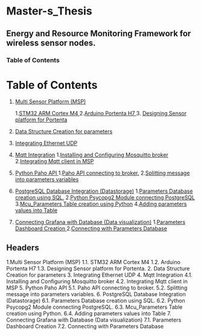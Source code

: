 # Master-s_Thesis
## Energy and Resource Monitoring Framework for wireless sensor nodes.
### Table of Contents  
# Table of Contents
1. [Multi Sensor Platform (MSP) ](#example)

   1.[STM32 ARM Cortex M4 ](#example)
   2.[Arduino Portenta H7 ](#example2)
   3. [Designing Sensor platform for Portenta](#example3)
2. [Data Structure Creation for parameters](#example2)
3. [Integrating Ethernet UDP](#third-example)
4. [Mqtt Integration](#fourth-example)
   1.[Installing and Configuring Mosquitto broker](#example)
   2.[Integrating Mqtt client in MSP ](#example2)
5. [Python Paho API ](#fifth-example)
   1.[Paho API connecting to broker.](#example)
   2.[Splitting message into parameters variables ](#example2)
6. [PostgreSQL Database Integration (Datastorage)](#sixth-example)
   1.[Parameters Database creation using SQL.](#example)
   2.[Python Psycopg2 Module connecting PostgreSQL](#example2)
   3.[Mcu_Parameters Table creation using Python](#example3)
   4.[Adding parameters values into Table](#example4)
7. [Connecting Grafana with Database (Data visualization)](#seventh-example)
   1.[Parameters Dashboard Creation ](#example)
   2.[Connecting with Parameters Database](#example2)
   
## Headers
1.Multi Sensor Platform (MSP) 
   1.1.	STM32 ARM Cortex M4
   1.2.	Arduino Portenta H7
   1.3.	Designing Sensor platform for Portenta.
2.	Data Structure Creation for parameters
3.	Integrating Ethernet UDP
4.  Mqtt Integration
    4.1.	Installing and Configuring Mosquitto broker
    4.2.	Integrating Mqtt client in MSP
5.	Python Paho API 
    5.1.	 Paho API connecting to broker.
    5.2.	Splitting message into parameters variables.
6.	PostgreSQL Database Integration (Datastorage)
    6.1.	Parameters Database creation using SQL.
    6.2.	Python Psycopg2 Module connecting PostgreSQL.
    6.3.	Mcu_Parameters Table creation using Python.
    6.4.	Adding parameters values into Table
7.	Connecting Grafana with Database (Data visualization)
    7.1.	Parameters Dashboard Creation 
    7.2.	Connecting with Parameters Database

